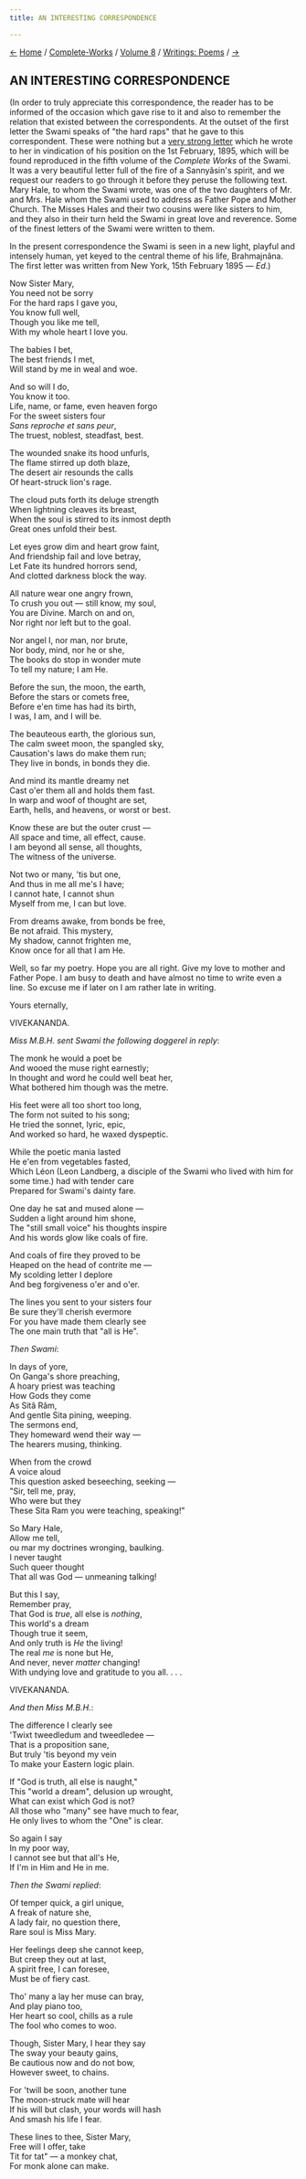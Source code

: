 ```yaml
---
title: AN INTERESTING CORRESPONDENCE

---
```

<div>

[←](../writings_prose/a_preface.htm) [Home](../../../index.htm) /
[Complete-Works](../../complete_works.htm) / [Volume
8](../volume_8_contents.htm) / [Writings:
Poems](writings_poems_contents.htm) / [→](thou_blessed_dream.htm)

  

## AN INTERESTING CORRESPONDENCE

(In order to truly appreciate this correspondence, the reader has to be
informed of the occasion which gave rise to it and also to remember the
relation that existed between the correspondents. At the outset of the
first letter the Swami speaks of "the hard raps" that he gave to this
correspondent. These were nothing but a [very strong
letter](../../volume_5/epistles_first_series/032_sister.htm) which he
wrote to her in vindication of his position on the 1st February, 1895,
which will be found reproduced in the fifth volume of the *Complete
Works* of the Swami. It was a very beautiful letter full of the fire of
a Sannyâsin's spirit, and we request our readers to go through it before
they peruse the following text. Mary Hale, to whom the Swami wrote, was
one of the two daughters of Mr. and Mrs. Hale whom the Swami used to
address as Father Pope and Mother Church. The Misses Hales and their two
cousins were like sisters to him, and they also in their turn held the
Swami in great love and reverence. Some of the finest letters of the
Swami were written to them.

In the present correspondence the Swami is seen in a new light, playful
and intensely human, yet keyed to the central theme of his life,
Brahmajnâna. The first letter was written from New York, 15th February
1895 — *Ed*.)

Now Sister Mary,  
You need not be sorry  
For the hard raps I gave you,  
You know full well,  
Though you like me tell,  
With my whole heart I love you. 

The babies I bet,  
The best friends I met,  
Will stand by me in weal and woe. 

And so will I do,  
You know it too.  
Life, name, or fame, even heaven forgo  
For the sweet sisters four  
*Sans reproche et sans peur*,  
The truest, noblest, steadfast, best. 

The wounded snake its hood unfurls,  
The flame stirred up doth blaze,  
The desert air resounds the calls  
Of heart-struck lion's rage. 

The cloud puts forth its deluge strength  
When lightning cleaves its breast,  
When the soul is stirred to its inmost depth  
Great ones unfold their best. 

Let eyes grow dim and heart grow faint,  
And friendship fail and love betray,  
Let Fate its hundred horrors send,  
And clotted darkness block the way. 

All nature wear one angry frown,  
To crush you out — still know, my soul,  
You are Divine. March on and on,  
Nor right nor left but to the goal. 

Nor angel I, nor man, nor brute,  
Nor body, mind, nor he or she,  
The books do stop in wonder mute  
To tell my nature; I am He. 

Before the sun, the moon, the earth,  
Before the stars or comets free,  
Before e'en time has had its birth,  
I was, I am, and I will be. 

The beauteous earth, the glorious sun,  
The calm sweet moon, the spangled sky,  
Causation's laws do make them run;  
They live in bonds, in bonds they die. 

And mind its mantle dreamy net  
Cast o'er them all and holds them fast.  
In warp and woof of thought are set,  
Earth, hells, and heavens, or worst or best. 

Know these are but the outer crust —  
All space and time, all effect, cause.  
I am beyond all sense, all thoughts,  
The witness of the universe. 

Not two or many, 'tis but one,  
And thus in me all me's I have;  
I cannot hate, I cannot shun  
Myself from me, I can but love. 

From dreams awake, from bonds be free,  
Be not afraid. This mystery,  
My shadow, cannot frighten me,  
Know once for all that I am He.

Well, so far my poetry. Hope you are all right. Give my love to mother
and Father Pope. I am busy to death and have almost no time to write
even a line. So excuse me if later on I am rather late in writing.

Yours eternally,

VIVEKANANDA.

*Miss M.B.H. sent Swami the following doggerel in reply*:

The monk he would a poet be  
And wooed the muse right earnestly;  
In thought and word he could well beat her,  
What bothered him though was the metre. 

His feet were all too short too long,  
The form not suited to his song;  
He tried the sonnet, lyric, epic,  
And worked so hard, he waxed dyspeptic. 

While the poetic mania lasted  
He e'en from vegetables fasted,  
Which Léon (Leon Landberg, a disciple of the Swami who lived with him
for some time.) had with tender care  
Prepared for Swami's dainty fare. 

One day he sat and mused alone —  
Sudden a light around him shone,  
The "still small voice" his thoughts inspire  
And his words glow like coals of fire. 

And coals of fire they proved to be  
Heaped on the head of contrite me —  
My scolding letter I deplore  
And beg forgiveness o'er and o'er. 

The lines you sent to your sisters four  
Be sure they'll cherish evermore  
For you have made them clearly see  
The one main truth that "all is He".

*Then Swami*:

In days of yore,  
On Ganga's shore preaching,  
A hoary priest was teaching  
How Gods they come  
As Sitâ Râm,  
And gentle Sita pining, weeping.  
The sermons end,  
They homeward wend their way —  
The hearers musing, thinking. 

When from the crowd  
A voice aloud  
This question asked beseeching, seeking —  
"Sir, tell me, pray,  
Who were but they  
These Sita Ram you were teaching, speaking!" 

So Mary Hale,  
Allow me tell,  
ou mar my doctrines wronging, baulking.   
I never taught  
Such queer thought  
That all was God — unmeaning talking! 

But this I say,  
Remember pray,  
That God is *true*, all else is *nothing*,  
This world's a dream  
Though true it seem,  
And only truth is *He* the living!  
The real *me* is none but He,  
And never, never *matter* changing!  
With undying love and gratitude to you all. . . .

VIVEKANANDA.

*And then Miss M.B.H.*:

The difference I clearly see  
'Twixt tweedledum and tweedledee —  
That is a proposition sane,  
But truly 'tis beyond my vein  
To make your Eastern logic plain. 

If "God is truth, all else is naught,"  
This "world a dream", delusion up wrought,  
What can exist which God is not?  
All those who "many" see have much to fear,  
He only lives to whom the "One" is clear. 

So again I say  
In my poor way,  
I cannot see but that all's He,  
If I'm in Him and He in me.

*Then the Swami replied*:

Of temper quick, a girl unique,  
       A freak of nature she,  
A lady fair, no question there,  
       Rare soul is Miss Mary. 

Her feelings deep she cannot keep,  
       But creep they out at last,  
A spirit free, I can foresee,  
       Must be of fiery cast. 

Tho' many a lay her muse can bray,  
       And play piano too,  
Her heart so cool, chills as a rule  
       The fool who comes to woo. 

Though, Sister Mary, I hear they say  
       The sway your beauty gains,  
Be cautious now and do not bow,  
       However sweet, to chains. 

For 'twill be soon, another tune  
       The moon-struck mate will hear  
If his will but clash, your words will hash  
       And smash his life I fear. 

These lines to thee, Sister Mary,  
       Free will I offer, take  
Tit for tat" — a monkey chat,  
       For monk alone can make.

</div>
